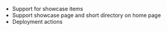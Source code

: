 - Support for showcase items
- Support showcase page and short directory on home page
- Deployment actions